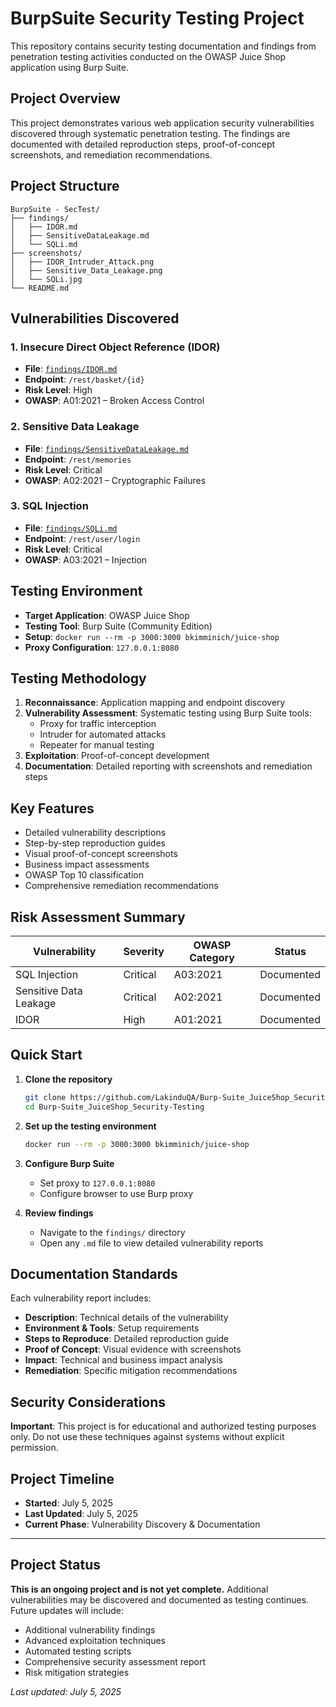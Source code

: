 # BurpSuite Security Testing Project

This repository contains security testing documentation and findings from penetration testing activities conducted on the OWASP Juice Shop application using Burp Suite.

## Project Overview

This project demonstrates various web application security vulnerabilities discovered through systematic penetration testing. The findings are documented with detailed reproduction steps, proof-of-concept screenshots, and remediation recommendations.

## Project Structure

```
BurpSuite - SecTest/
├── findings/                    
│   ├── IDOR.md                 
│   ├── SensitiveDataLeakage.md 
│   └── SQLi.md                 
├── screenshots/                
│   ├── IDOR_Intruder_Attack.png
│   ├── Sensitive_Data_Leakage.png
│   └── SQLi.jpg
└── README.md                   
```

## Vulnerabilities Discovered

### 1. Insecure Direct Object Reference (IDOR)
- **File**: [`findings/IDOR.md`](findings/IDOR.md)
- **Endpoint**: `/rest/basket/{id}`
- **Risk Level**: High
- **OWASP**: A01:2021 – Broken Access Control

### 2. Sensitive Data Leakage
- **File**: [`findings/SensitiveDataLeakage.md`](findings/SensitiveDataLeakage.md)
- **Endpoint**: `/rest/memories`
- **Risk Level**: Critical
- **OWASP**: A02:2021 – Cryptographic Failures

### 3. SQL Injection
- **File**: [`findings/SQLi.md`](findings/SQLi.md)
- **Endpoint**: `/rest/user/login`
- **Risk Level**: Critical
- **OWASP**: A03:2021 – Injection

## Testing Environment

- **Target Application**: OWASP Juice Shop
- **Testing Tool**: Burp Suite (Community Edition)
- **Setup**: `docker run --rm -p 3000:3000 bkimminich/juice-shop`
- **Proxy Configuration**: `127.0.0.1:8080`

## Testing Methodology

1. **Reconnaissance**: Application mapping and endpoint discovery
2. **Vulnerability Assessment**: Systematic testing using Burp Suite tools:
   - Proxy for traffic interception
   - Intruder for automated attacks
   - Repeater for manual testing
3. **Exploitation**: Proof-of-concept development
4. **Documentation**: Detailed reporting with screenshots and remediation steps

## Key Features

- Detailed vulnerability descriptions
- Step-by-step reproduction guides
- Visual proof-of-concept screenshots
- Business impact assessments
- OWASP Top 10 classification
- Comprehensive remediation recommendations

## Risk Assessment Summary

| Vulnerability | Severity | OWASP Category | Status |
|---------------|----------|----------------|---------|
| SQL Injection | Critical | A03:2021 | Documented |
| Sensitive Data Leakage | Critical | A02:2021 | Documented |
| IDOR | High | A01:2021 | Documented |

## Quick Start

1. **Clone the repository**
   ```bash
   git clone https://github.com/LakinduQA/Burp-Suite_JuiceShop_Security-Testing
   cd Burp-Suite_JuiceShop_Security-Testing
   ```

2. **Set up the testing environment**
   ```bash
   docker run --rm -p 3000:3000 bkimminich/juice-shop
   ```

3. **Configure Burp Suite**
   - Set proxy to `127.0.0.1:8080`
   - Configure browser to use Burp proxy

4. **Review findings**
   - Navigate to the `findings/` directory
   - Open any `.md` file to view detailed vulnerability reports

## Documentation Standards

Each vulnerability report includes:
- **Description**: Technical details of the vulnerability
- **Environment & Tools**: Setup requirements
- **Steps to Reproduce**: Detailed reproduction guide
- **Proof of Concept**: Visual evidence with screenshots
- **Impact**: Technical and business impact analysis
- **Remediation**: Specific mitigation recommendations

## Security Considerations

**Important**: This project is for educational and authorized testing purposes only. Do not use these techniques against systems without explicit permission.

## Project Timeline

- **Started**: July 5, 2025
- **Last Updated**: July 5, 2025
- **Current Phase**: Vulnerability Discovery & Documentation

---

## Project Status

**This is an ongoing project and is not yet complete.** Additional vulnerabilities may be discovered and documented as testing continues. Future updates will include:

- Additional vulnerability findings
- Advanced exploitation techniques
- Automated testing scripts
- Comprehensive security assessment report
- Risk mitigation strategies

*Last updated: July 5, 2025*
